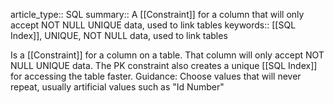 article_type:: SQL
summary:: A [[Constraint]] for a column that will only accept NOT NULL UNIQUE data, used to link tables
keywords:: [[SQL Index]], UNIQUE, NOT NULL data, used to link tables

Is a [[Constraint]] for a column on a table. That column will only accept NOT NULL UNIQUE data. 
The PK constraint also creates a unique [[SQL Index]] for accessing the table faster. 
Guidance: Choose values that will never repeat, usually artificial values such as "Id Number"